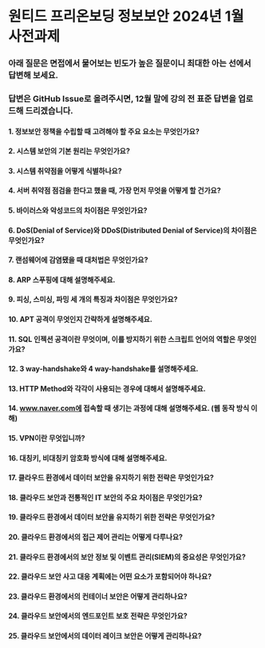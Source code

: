 # 원티드 프리온보딩 정보보안 2024년 1월 사전과제
### 아래 질문은 면접에서 물어보는 빈도가 높은 질문이니 최대한 아는 선에서 답변해 보세요.
### 답변은 GitHub Issue로 올려주시면, 12월 말에 강의 전 표준 답변을 업로드해 드리겠습니다.

#### 1. 정보보안 정책을 수립할 때 고려해야 할 주요 요소는 무엇인가요?
#### 2. 시스템 보안의 기본 원리는 무엇인가요?
#### 3. 시스템 취약점을 어떻게 식별하나요?
#### 4. 서버 취약점 점검을 한다고 했을 때, 가장 먼저 무엇을 어떻게 할 건가요?
#### 5. 바이러스와 악성코드의 차이점은 무엇인가요?
#### 6. DoS(Denial of Service)와 DDoS(Distributed Denial of Service)의 차이점은 무엇인가요?
#### 7. 랜섬웨어에 감염됐을 때 대처법은 무엇인가요?
#### 8. ARP 스푸핑에 대해 설명해주세요.
#### 9. 피싱, 스미싱, 파밍 세 개의 특징과 차이점은 무엇인가요?
#### 10. APT 공격이 무엇인지 간략하게 설명해주세요.
#### 11. SQL 인젝션 공격이란 무엇이며, 이를 방지하기 위한 스크립트 언어의 역할은 무엇인가요?
#### 12. 3 way-handshake와 4 way-handshake를 설명해주세요.
#### 13. HTTP Method와 각각이 사용되는 경우에 대해서 설명해주세요.
#### 14. www.naver.com에 접속할 때 생기는 과정에 대해 설명해주세요. (웹 동작 방식 이해)
#### 15. VPN이란 무엇입니까?
#### 16. 대칭키, 비대칭키 암호화 방식에 대해 설명해주세요.
#### 17. 클라우드 환경에서 데이터 보안을 유지하기 위한 전략은 무엇인가요?
#### 18. 클라우드 보안과 전통적인 IT 보안의 주요 차이점은 무엇인가요?
#### 19. 클라우드 환경에서 데이터 보안을 유지하기 위한 전략은 무엇인가요?
#### 20. 클라우드 환경에서의 접근 제어 관리는 어떻게 다루나요?
#### 21. 클라우드 환경에서의 보안 정보 및 이벤트 관리(SIEM)의 중요성은 무엇인가요?
#### 22. 클라우드 보안 사고 대응 계획에는 어떤 요소가 포함되어야 하나요?
#### 23. 클라우드 환경에서의 컨테이너 보안은 어떻게 관리하나요?
#### 24. 클라우드 보안에서의 엔드포인트 보호 전략은 무엇인가요?
#### 25. 클라우드 보안에서의 데이터 레이크 보안은 어떻게 관리하나요?
